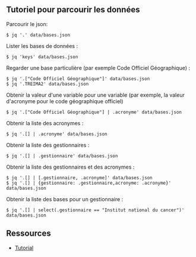 
## Tutoriel pour parcourir les données

Parcourir le json:

    $ jq '.' data/bases.json

Lister les bases de données :

    $ jq 'keys' data/bases.json

Regarder une base particulière (par exemple Code Officiel Géographique) :

    $ jq '.["Code Officiel Géographique"]' data/bases.json
    $ jq '.TREIMA2' data/bases.json

Obtenir la valeur d'une variable pour une variable (par exemple, la valeur d'acronyme pour le code géographique officiel)

    $ jq '.["Code Officiel Géographique"] | .acronyme' data/bases.json

Obtenir la liste des acronymes :

    $ jq '.[] | .acronyme' data/bases.json

Obtenir la liste des gestionnaires :

    $ jq '.[] | .gestionnaire' data/bases.json

Obtenir la liste des gestionnaires et des acronymes :

    $ jq '.[] | [.gestionnaire, .acronyme]' data/bases.json
    $ jq '.[] | {gestionnaire: .gestionnaire,acronyme: .acronyme}' data/bases.json

Obtenir la liste des bases pour un gestionnaire :

    $ jq '.[] | select(.gestionnaire == "Institut national du cancer")' data/bases.json

## Ressources

* [Tutorial](https://stedolan.github.io/jq/tutorial/)
